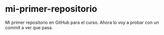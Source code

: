 # mi-primer-repositorio
Mi primer repositorio en GitHub para el curso.
Ahora lo voy a probar con un commit a ver que pasa.
